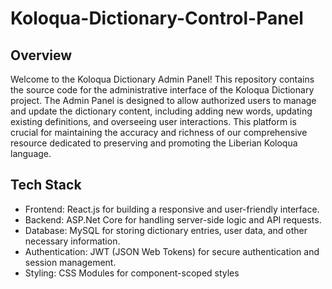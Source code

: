 # Koloqua-Dictionary-Control-Panel

## Overview
Welcome to the Koloqua Dictionary Admin Panel! This repository contains the source code for the administrative interface of the Koloqua Dictionary project. The Admin Panel is designed to allow authorized users to manage and update the dictionary content, including adding new words, updating existing definitions, and overseeing user interactions. This platform is crucial for maintaining the accuracy and richness of our comprehensive resource dedicated to preserving and promoting the Liberian Koloqua language.

## Tech Stack
- Frontend: React.js for building a responsive and user-friendly interface.
- Backend: ASP.Net Core for handling server-side logic and API requests.
- Database: MySQL for storing dictionary entries, user data, and other necessary information.
- Authentication: JWT (JSON Web Tokens) for secure authentication and session management.
- Styling: CSS Modules for component-scoped styles
